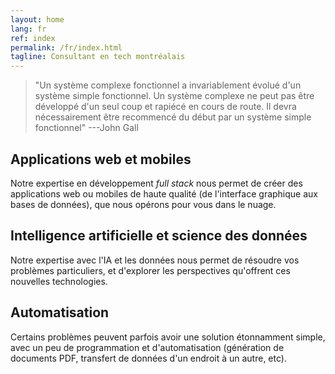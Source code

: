 ```yaml
---
layout: home
lang: fr
ref: index
permalink: /fr/index.html
tagline: Consultant en tech montréalais
---
```


> "Un système complexe fonctionnel a invariablement évolué d'un système simple fonctionnel. Un système complexe ne peut pas être développé d'un seul coup et rapiécé en cours de route. Il devra nécessairement être recommencé du début par un système simple fonctionnel"
> ---John Gall

## Applications web et mobiles

Notre expertise en développement *full stack* nous permet de créer des
applications web ou mobiles de haute qualité (de l'interface graphique 
aux bases de données), que nous opérons pour vous dans le nuage.

## Intelligence artificielle et science des données

Notre expertise avec l'IA et les données nous permet de résoudre vos
problèmes particuliers, et d'explorer les perspectives qu'offrent ces
nouvelles technologies.

## Automatisation

Certains problèmes peuvent parfois avoir une solution étonnamment
simple, avec un peu de programmation et d'automatisation (génération
de documents PDF, transfert de données d'un endroit à un autre, etc).
